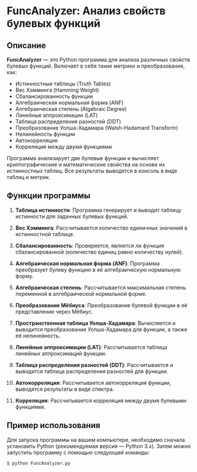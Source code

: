 # FuncAnalyzer: Анализ свойств булевых функций

## Описание

**FuncAnalyzer** — это Python программа для анализа различных свойств булевых функций. Включает в себя такие метрики и преобразования, как:
- Истинностные таблицы (Truth Tables)
- Вес Хэмминга (Hamming Weight)
- Сбалансированность функции
- Алгебраическая нормальная форма (ANF)
- Алгебраическая степень (Algebraic Degree)
- Линейные аппроксимации (LAT)
- Таблица распределения разностей (DDT)
- Преобразование Уолша-Хадамара (Walsh-Hadamard Transform)
- Нелинейность функции
- Автокорреляция
- Корреляция между двумя функциями

Программа анализирует две булевые функции и вычисляет криптографические и математические свойства на основе их истинностных таблиц. Все результаты выводятся в консоль в виде таблиц и метрик.

## Функции программы

1. **Таблица истинности**:
   Программа генерирует и выводит таблицу истинности для заданных булевых функций.

2. **Вес Хэмминга**:
   Рассчитывается количество единичных значений в истинностной таблице.

3. **Сбалансированность**:
   Проверяется, является ли функция сбалансированной (количество единиц равно количеству нулей).

4. **Алгебраическая нормальная форма (ANF)**:
   Программа преобразует булеву функцию в её алгебраическую нормальную форму.

5. **Алгебраическая степень**:
   Рассчитывается максимальная степень переменной в алгебраической нормальной форме.

6. **Преобразование Мёбиуса**:
   Преобразование булевой функции в её представление через Мёбиус.

7. **Пространственная таблица Уолша-Хадамара**:
   Вычисляется и выводится преобразование Уолша-Хадамара для функции, а также её нелинейность.

8. **Линейные аппроксимации (LAT)**:
   Рассчитывается таблица линейных аппроксимаций функции.

9. **Таблица распределения разностей (DDT)**:
   Рассчитывается и выводится таблица распределения разностей для функции.

10. **Автокорреляция**:
    Рассчитывается автокорреляция функции, выводятся результаты в виде спектра.

11. **Корреляция**:
    Рассчитывается корреляция между двумя булевыми функциями.

## Пример использования

Для запуска программы на вашем компьютере, необходимо сначала установить Python (рекомендуемая версия — Python 3.x). Затем можно запустить программу с помощью следующей команды:

```bash
$ python FuncAnalyzer.py

